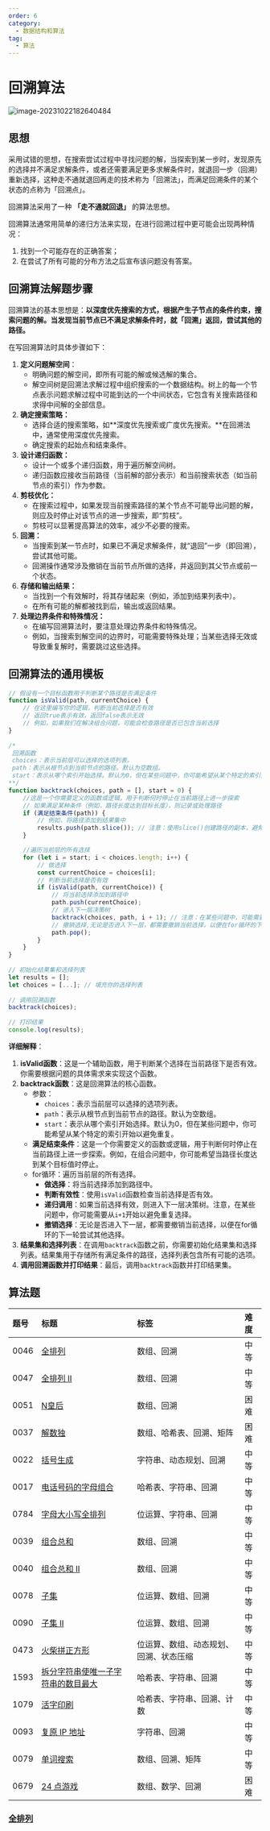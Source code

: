 ```yaml
---
order: 6
category:
  - 数据结构和算法
tag:
  - 算法
---
```

# 回溯算法

![image-20231022182640484](../../images/算法-回溯.png)

## 思想

采用试错的思想，在搜索尝试过程中寻找问题的解，当探索到某一步时，发现原先的选择并不满足求解条件，或者还需要满足更多求解条件时，就退回一步（回溯）重新选择，这种走不通就退回再走的技术称为「回溯法」，而满足回溯条件的某个状态的点称为「回溯点」。

回溯算法采用了一种 **「走不通就回退」** 的算法思想。

回溯算法通常用简单的递归方法来实现，在进行回溯过程中更可能会出现两种情况：

1. 找到一个可能存在的正确答案；
2. 在尝试了所有可能的分布方法之后宣布该问题没有答案。

## 回溯算法解题步骤

回溯算法的基本思想是：**以深度优先搜索的方式，根据产生子节点的条件约束，搜索问题的解。当发现当前节点已不满足求解条件时，就「回溯」返回，尝试其他的路径。**

在写回溯算法时具体步骤如下：

1. **定义问题解空间**：
   - 明确问题的解空间，即所有可能的解或候选解的集合。
   - 解空间树是回溯法求解过程中组织搜索的一个数据结构。树上的每一个节点表示问题求解过程中可能到达的一个中间状态，它包含有关搜索路径和求得中间解的全部信息。
2. **确定搜索策略：**
   - 选择合适的搜索策略，如**深度优先搜索或广度优先搜索。**在回溯法中，通常使用深度优先搜索。
   - 确定搜索的起始点和结束条件。
3. **设计递归函数：**
   - 设计一个或多个递归函数，用于遍历解空间树。
   - 递归函数应接收当前路径（当前解的部分表示）和当前搜索状态（如当前节点的索引）作为参数。
4. **剪枝优化：**
   - 在搜索过程中，如果发现当前搜索路径的某个节点不可能导出问题的解，则应及时停止对该节点的进一步搜索，即“剪枝”。
   - 剪枝可以显著提高算法的效率，减少不必要的搜索。
5. **回溯：**
   - 当搜索到某一节点时，如果已不满足求解条件，就“退回”一步（即回溯），尝试其他可能。
   - 回溯操作通常涉及撤销在当前节点所做的选择，并返回到其父节点或前一个状态。
6. **存储和输出结果：**
   - 当找到一个有效解时，将其存储起来（例如，添加到结果列表中）。
   - 在所有可能的解都被找到后，输出或返回结果。
7. **处理边界条件和特殊情况：**
   - 在编写回溯算法时，要注意处理边界条件和特殊情况。
   - 例如，当搜索到解空间的边界时，可能需要特殊处理；当某些选择无效或导致重复解时，需要跳过这些选择。

## 回溯算法的通用模板

```javascript
// 假设有一个目标函数用于判断某个路径是否满足条件  
function isValid(path, currentChoice) {  
    // 在这里编写你的逻辑，判断当前选择是否有效  
    // 返回true表示有效，返回false表示无效  
    // 例如，如果我们在解决组合问题，可能会检查路径是否已包含当前选择  
}  
  
/* 
 回溯函数 
 choices：表示当前层可以选择的选项列表。
 path：表示从根节点到当前节点的路径。默认为空数组。
 start：表示从哪个索引开始选择。默认为0，但在某些问题中，你可能希望从某个特定的索引开始以避免重复。
**/
function backtrack(choices, path = [], start = 0) {  
    //这是一个你需要定义的函数或逻辑，用于判断何时停止在当前路径上进一步探索
    // 如果满足某种条件（例如，路径长度达到目标长度），则记录或处理路径  
    if (满足结束条件(path)) {  
        // 例如，将路径添加到结果集中  
        results.push(path.slice()); // 注意：使用slice()创建路径的副本，避免直接修改原数组  
    }  

    //遍历当前层的所有选择
    for (let i = start; i < choices.length; i++) {  
        // 做选择  
        const currentChoice = choices[i];  
        // 判断当前选择是否有效  
        if (isValid(path, currentChoice)) {  
            // 将当前选择添加到路径中  
            path.push(currentChoice);  
            // 进入下一层决策树  
            backtrack(choices, path, i + 1); // 注意：在某些问题中，可能需要从i+1开始以避免重复  
            // 撤销选择,无论是否进入下一层，都需要撤销当前选择，以便在for循环的下一轮尝试其他选择。  
            path.pop();  
        }  
    }  
}  
  
// 初始化结果集和选择列表  
let results = [];  
let choices = [...]; // 填充你的选择列表  
  
// 调用回溯函数  
backtrack(choices);  
  
// 打印结果  
console.log(results);
```

**详细解释**：

1. **isValid函数**：这是一个辅助函数，用于判断某个选择在当前路径下是否有效。你需要根据问题的具体需求来实现这个函数。
2. **backtrack函数**：这是回溯算法的核心函数。
   - 参数：
     - `choices`：表示当前层可以选择的选项列表。
     - `path`：表示从根节点到当前节点的路径。默认为空数组。
     - `start`：表示从哪个索引开始选择。默认为0，但在某些问题中，你可能希望从某个特定的索引开始以避免重复。
   - **满足结束条件**：这是一个你需要定义的函数或逻辑，用于判断何时停止在当前路径上进一步探索。例如，在组合问题中，你可能希望当路径长度达到某个目标值时停止。
   - for循环：遍历当前层的所有选择。
     - **做选择**：将当前选择添加到路径中。
     - **判断有效性**：使用`isValid`函数检查当前选择是否有效。
     - **递归调用**：如果当前选择有效，则进入下一层决策树。注意，在某些问题中，你可能需要从`i+1`开始以避免重复选择。
     - **撤销选择**：无论是否进入下一层，都需要撤销当前选择，以便在for循环的下一轮尝试其他选择。
3. **结果集和选择列表**：在调用`backtrack`函数之前，你需要初始化结果集和选择列表。结果集用于存储所有满足条件的路径，选择列表包含所有可能的选项。
4. **调用回溯函数并打印结果**：最后，调用`backtrack`函数并打印结果集。



## 算法题

| 题号 | 标题                                                         | 标签                                   | 难度 |
| :--- | :----------------------------------------------------------- | :------------------------------------- | :--- |
| 0046 | [全排列](https://leetcode.cn/problems/permutations/)         | 数组、回溯                             | 中等 |
| 0047 | [全排列 II](https://leetcode.cn/problems/permutations-ii/)   | 数组、回溯                             | 中等 |
| 0051 | [N皇后](https://leetcode.cn/problems/n-queens/)              | 数组、回溯                             | 困难 |
| 0037 | [解数独](https://leetcode.cn/problems/sudoku-solver/)        | 数组、哈希表、回溯、矩阵               | 困难 |
| 0022 | [括号生成](https://leetcode.cn/problems/generate-parentheses/) | 字符串、动态规划、回溯                 | 中等 |
| 0017 | [电话号码的字母组合](https://leetcode.cn/problems/letter-combinations-of-a-phone-number/) | 哈希表、字符串、回溯                   | 中等 |
| 0784 | [字母大小写全排列](https://leetcode.cn/problems/letter-case-permutation/) | 位运算、字符串、回溯                   | 中等 |
| 0039 | [组合总和](https://leetcode.cn/problems/combination-sum/)    | 数组、回溯                             | 中等 |
| 0040 | [组合总和 II](https://leetcode.cn/problems/combination-sum-ii/) | 数组、回溯                             | 中等 |
| 0078 | [子集](https://leetcode.cn/problems/subsets/)                | 位运算、数组、回溯                     | 中等 |
| 0090 | [子集 II](https://leetcode.cn/problems/subsets-ii/)          | 位运算、数组、回溯                     | 中等 |
| 0473 | [火柴拼正方形](https://leetcode.cn/problems/matchsticks-to-square/) | 位运算、数组、动态规划、回溯、状态压缩 | 中等 |
| 1593 | [拆分字符串使唯一子字符串的数目最大](https://leetcode.cn/problems/split-a-string-into-the-max-number-of-unique-substrings/) | 哈希表、字符串、回溯                   | 中等 |
| 1079 | [活字印刷](https://leetcode.cn/problems/letter-tile-possibilities/) | 哈希表、字符串、回溯、计数             | 中等 |
| 0093 | [复原 IP 地址](https://leetcode.cn/problems/restore-ip-addresses/) | 字符串、回溯                           | 中等 |
| 0079 | [单词搜索](https://leetcode.cn/problems/word-search/)        | 数组、回溯、矩阵                       | 中等 |
| 0679 | [24 点游戏](https://leetcode.cn/problems/24-game/)           | 数组、数学、回溯                       | 困难 |

### [全排列](https://leetcode.cn/problems/permutations/)
